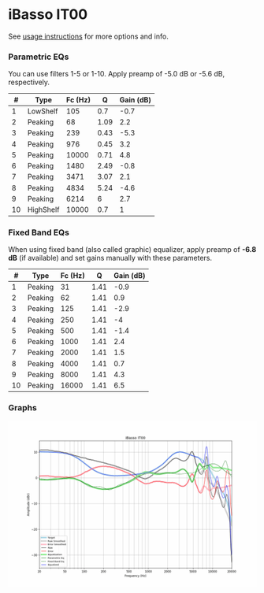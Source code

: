 # iBasso IT00
See [usage instructions](https://github.com/jaakkopasanen/AutoEq#usage) for more options and info.

### Parametric EQs
You can use filters 1-5 or 1-10. Apply preamp of -5.0 dB or -5.6 dB, respectively.

|   # | Type      |   Fc (Hz) |    Q |   Gain (dB) |
|-----|-----------|-----------|------|-------------|
|   1 | LowShelf  |       105 | 0.7  |        -0.7 |
|   2 | Peaking   |        68 | 1.09 |         2.2 |
|   3 | Peaking   |       239 | 0.43 |        -5.3 |
|   4 | Peaking   |       976 | 0.45 |         3.2 |
|   5 | Peaking   |     10000 | 0.71 |         4.8 |
|   6 | Peaking   |      1480 | 2.49 |        -0.8 |
|   7 | Peaking   |      3471 | 3.07 |         2.1 |
|   8 | Peaking   |      4834 | 5.24 |        -4.6 |
|   9 | Peaking   |      6214 | 6    |         2.7 |
|  10 | HighShelf |     10000 | 0.7  |         1   |

### Fixed Band EQs
When using fixed band (also called graphic) equalizer, apply preamp of **-6.8 dB** (if available) and set gains manually with these parameters.

|   # | Type    |   Fc (Hz) |    Q |   Gain (dB) |
|-----|---------|-----------|------|-------------|
|   1 | Peaking |        31 | 1.41 |        -0.9 |
|   2 | Peaking |        62 | 1.41 |         0.9 |
|   3 | Peaking |       125 | 1.41 |        -2.9 |
|   4 | Peaking |       250 | 1.41 |        -4   |
|   5 | Peaking |       500 | 1.41 |        -1.4 |
|   6 | Peaking |      1000 | 1.41 |         2.4 |
|   7 | Peaking |      2000 | 1.41 |         1.5 |
|   8 | Peaking |      4000 | 1.41 |         0.7 |
|   9 | Peaking |      8000 | 1.41 |         4.3 |
|  10 | Peaking |     16000 | 1.41 |         6.5 |

### Graphs
![](./iBasso%20IT00.png)
